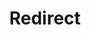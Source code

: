 ﻿---
layout: src/layouts/Redirect.astro
title: Redirect
redirect: https://yamldoc.liuyan.wang/docs/octopus-rest-api/cli/octopus-tenant-tag
pubDate:  2023-01-01
navSearch: false
navSitemap: false
navMenu: false
---
